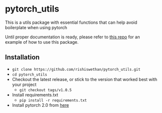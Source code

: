 # pytorch_utils
This is a utils package with essential functions that can help avoid boilerplate when using pytorch

Until proper documentation is ready, please refer to [this repo](https://github.com/rishiswethan/Video-Audio-Face-Emotion-Recognition) for an
example of how to use this package.

## Installation
 - `git clone https://github.com/rishiswethan/pytorch_utils.git`
 - `cd pytorch_utils`
 - Checkout the latest release, or stick to the version that worked best with your project
   - `git checkout tags/v1.0.5`
 - Install requirements.txt
   - `pip install -r requirements.txt`
 - Install pytorch 2.0 from [here](pytorch.org)
